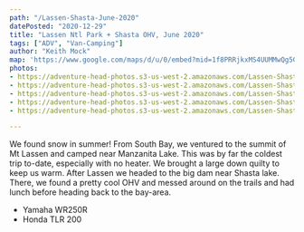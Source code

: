 ```yaml
---
path: "/Lassen-Shasta-June-2020"
datePosted: "2020-12-29"
title: "Lassen Ntl Park + Shasta OHV, June 2020"
tags: ["ADV", "Van-Camping"]
author: "Keith Mock"
map: 'https://www.google.com/maps/d/u/0/embed?mid=1f8PRRjkxMS4UUMMwQg5Gx7fI20YXWxPh'
photos:
- https://adventure-head-photos.s3-us-west-2.amazonaws.com/Lassen-Shasta-June-2020/IMG_2449.jpeg
- https://adventure-head-photos.s3-us-west-2.amazonaws.com/Lassen-Shasta-June-2020/IMG_2492.jpeg
- https://adventure-head-photos.s3-us-west-2.amazonaws.com/Lassen-Shasta-June-2020/IMG_2599.jpeg
- https://adventure-head-photos.s3-us-west-2.amazonaws.com/Lassen-Shasta-June-2020/IMG_3160.jpeg
- https://adventure-head-photos.s3-us-west-2.amazonaws.com/Lassen-Shasta-June-2020/IMG_6430.jpeg

---
```


We found snow in summer! From South Bay, we ventured to the summit of Mt Lassen and camped near Manzanita Lake. This was by far the coldest trip to-date, especially with no heater. We brought a large down quilty to keep us warm. After Lassen we headed to the big dam near Shasta lake. There, we found a pretty cool OHV and messed around on the trails and had lunch before heading back to the bay-area.


- Yamaha WR250R
- Honda TLR 200